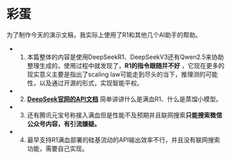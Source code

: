 # 彩蛋
为了制作今天的演示文稿，我实际上使用了R1和其他几个AI助手的帮助。

- 1. 本篇整体的内容是使用DeepSeekR1、DeepSeekV3还有Qwen2.5来协助整理生成的，使用过程中就发现了，**R1的指令跟随并不好** ，它现在更多的现实意义主要是指出了scaling law可能走到尽头的当下，推理测的可能性，以及通过开源的形式，实现智能平权。
- 2. [**DeepSeek官网的API文档**](https://api-docs.deepseek.com/zh-cn/) 简单讲讲什么是满血R1、什么是蒸馏小模型。

- 3. 还有腾讯元宝号称接入满血但是性能不及预期并且联网搜索**只能搜索微信公众号内容，有引流嫌疑。** 
- 4. 最早支持R1满血部署的硅基流动的API输出效率不行，并且没有联网搜索功能，需要自己实现。